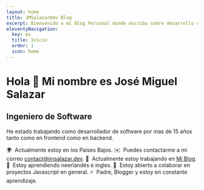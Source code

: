```yaml
---
layout: home
title: JMSalazarDev Blog
excerpt: Bienvenido a mi Blog Personal donde escribo sobre desarrollo de software y cosas que me gustan en general.
eleventyNavigation:
  key: es
  title: Inicio
  order: 1
  icon: home
---
```


# Hola 👋 Mi nombre es José Miguel Salazar

## Ingeniero de Software

He estado trabajando como desarrollador de software por mas de 15 años tanto como en frontend como en backend.

🌍  Actualmente estoy en los Países Bajos.
✉️  Puedes contactarme a mi correo [contact@jmsalazar.dev](mailto:contact@jmsalazar.dev).
🚀  Actualmente estoy trabajando en [Mi Blog](http://jmsalazar.dev).
🧠  Estoy aprendiendo neerlandés e ingles.
🤝  Estoy abierto a colaborar en proyectos Javascript en general.
⚡  Padre, Blogger y estoy en constante aprendizaje.
